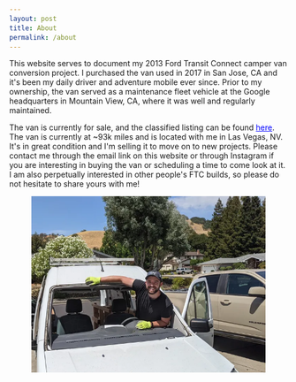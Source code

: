 ```yaml
---
layout: post
title: About
permalink: /about
---
```


This website serves to document my 2013 Ford Transit Connect camper van conversion project. I purchased the van used in 2017 in San Jose, CA and it's been my daily driver and adventure mobile ever since. Prior to my ownership, the van served as a maintenance fleet vehicle at the Google headquarters in Mountain View, CA, where it was well and regularly maintained. 

The van is currently for sale, and the classified listing can be found <a href="https://lasvegas.craigslist.org/cto/d/las-vegas-2013-ford-transit-connect/7815965774.html" style="color:blue;">here</a>.
 The van is currently at ~93k miles and is located with me in Las Vegas, NV. It's in great condition and I'm selling it to move on to new projects. Please contact me through the email link on this website or through Instagram if you are interesting in buying the van or scheduling a time to come look at it. I am also perpetually interested in other people's FTC builds, so please do not hesitate to share yours with me!

<figure>
  <img src="../assets/img/about/PXL_20210728_185815915.MP.webp" >
</figure>

